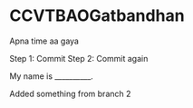 # CCVTBAOGatbandhan
Apna time aa gaya

Step 1: Commit
Step 2: Commit again

My name is __________.

Added something from branch 2
